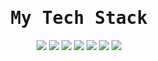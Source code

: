<div align="center">
<samp><h1> My Tech Stack </h1></samp>
</div>

<div align="center">

 <img src="https://img.shields.io/badge/PHP-777BB4?style=flat-square&logo=php&logoColor=white">
 <img src="https://img.shields.io/badge/Laravel-FF2D20?style=flat-square&logo=laravel&logoColor=white">
<img src="https://img.shields.io/badge/-HTML5-%23E44D27?style=flat-square&logo=html5&logoColor=ffffff">
 <img src="https://img.shields.io/badge/-CSS3-%231572B6?style=flat-square&logo=css3">
 <img src="https://img.shields.io/badge/Python-3776AB?style=flat-square&logo=python&logoColor=white">
 <img src="https://img.shields.io/badge/csharp-00599C?style=flat-square&logo=csharp&logoColor=white">
 <img src="https://img.shields.io/badge/JavaScript-F7DF1E?style=flat-square&logo=javascript&logoColor=black">
</div>
